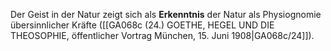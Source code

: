 
Der Geist in der Natur zeigt sich als **Erkenntnis** der Natur als Physiognomie übersinnlicher Kräfte ([[GA068c (24.) GOETHE, HEGEL UND DIE THEOSOPHIE, öffentlicher Vortrag München, 15. Juni 1908|GA068c/24]]).
